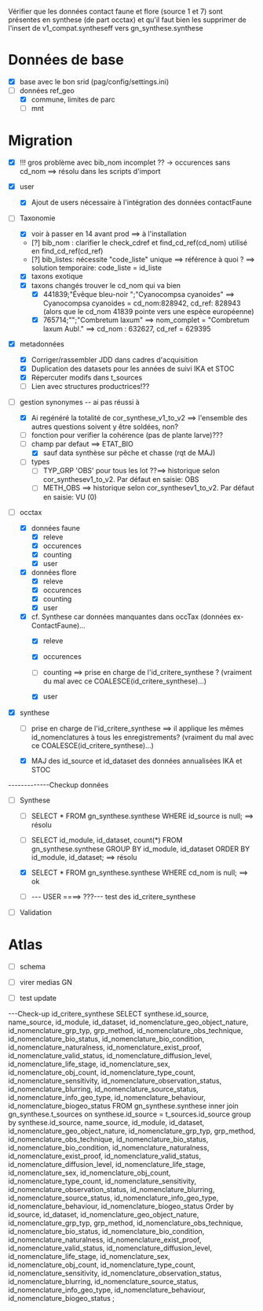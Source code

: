 Vérifier que les données contact faune et flore (source 1 et 7)
sont présentes en synthese (de part occtax)
et qu'il faut bien les supprimer de l'insert de v1_compat.syntheseff vers gn_synthese.synthese  

# Données de base

- [x] base avec le bon srid (pag/config/settings.ini)
- [ ] données ref_geo
  - [x] commune, limites de parc
  - [ ] mnt

# Migration 

- [x] !!! gros problème avec bib_nom incomplet ?? -> occurences sans cd_nom ==> résolu dans les scripts d'import

- [x] user
  - [x] Ajout de users nécessaire à l'intégration des données contactFaune

- [ ] Taxonomie 
  - [x] voir à passer en 14 avant prod ==> à l'installation
  - [?] bib_nom : clarifier le check_cdref et find_cd_ref(cd_nom) utilisé en find_cd_ref(cd_ref)
  - [?] bib_listes: nécessite "code_liste" unique ==> référence à quoi ? ==> solution temporaire: code_liste = id_liste
  - [x] taxons exotique
  - [x] taxons changés trouver le cd_nom qui va bien
    - [x] 441839;"Évêque bleu-noir ";"Cyanocompsa cyanoides" ==> Cyanocompsa cyanoides = cd_nom:828942, cd_ref: 828943 (alors que le cd_nom 41839 pointe vers une espèce européenne)
    - [x] 765714;"";"Combretum laxum" ==> nom_complet = "Combretum laxum Aubl." ==> cd_nom : 632627, cd_ref = 629395

- [x] metadonnées
  - [x] Corriger/rassembler JDD dans cadres d'acquisition
  - [x] Duplication des datasets pour les années de suivi IKA et STOC
  - [x] Répercuter modifs dans t_sources
  - [ ] Lien avec structures productrices!??

- [ ] gestion synonymes -- ai pas réussi à 
  - [x] Ai regénéré la totalité de cor_synthese_v1_to_v2 ==> l'ensemble des autres questions soivent y être soldées, non?
  - [ ] fonction pour verifier la cohérence (pas de plante larve)??? 
  - [ ] champ par defaut ==> ETAT_BIO
    - [x] sauf data synthèse sur pêche et chasse (rqt de MAJ)
  - [ ] types
    - [ ] TYP_GRP 'OBS' pour tous les lot ??==> historique selon cor_synthesev1_to_v2. Par défaut en saisie: OBS
    - [ ] METH_OBS ==> historique selon cor_synthesev1_to_v2. Par défaut en saisie: VU (0)

- [ ] occtax 
  - [x] données faune
    - [x] releve
    - [x] occurences
    - [x] counting
    - [x] user
  - [x] données flore
    - [x] releve
    - [x] occurences
    - [x] counting
    - [x] user
  - [x] cf. Synthese car données manquantes dans occTax (données ex-ContactFaune)... 
    - [x] releve
    - [x] occurences
    - [ ] counting ==> prise en charge de l'id_critere_synthese ? (vraiment du mal avec ce COALESCE(id_critere_synthese)...)
    - [x] user


- [x] synthese
    - [ ] prise en charge de l'id_critere_synthese ==> il applique les mêmes id_nomenclatures à tous les enregistrements? (vraiment du mal avec ce COALESCE(id_critere_synthese)...)
    - [x] MAJ des id_source et id_dataset des données annualisées IKA et STOC


-------------Checkup données
-[ ] Synthese
    - [ ] SELECT * FROM gn_synthese.synthese WHERE id_source is null; ==> résolu 
    - [ ] SELECT id_module, id_dataset, count(*) FROM gn_synthese.synthese GROUP BY id_module, id_dataset ORDER BY id_module, id_dataset; ==> résolu 
    - [x] SELECT * FROM gn_synthese.synthese WHERE cd_nom is null; ==> ok
    - [ ] --- USER ====> ???--- test des id_critere_synthese


-[ ] Validation

  
# Atlas

- [ ] schema
- [ ] virer medias GN
- [ ] test update


---Check-up id_critere_synthese
SELECT synthese.id_source, name_source, id_module, id_dataset, id_nomenclature_geo_object_nature, id_nomenclature_grp_typ, 
	grp_method, id_nomenclature_obs_technique, id_nomenclature_bio_status, id_nomenclature_bio_condition, 
	id_nomenclature_naturalness, id_nomenclature_exist_proof, id_nomenclature_valid_status, 
	id_nomenclature_diffusion_level, id_nomenclature_life_stage, id_nomenclature_sex, id_nomenclature_obj_count, 
	id_nomenclature_type_count, id_nomenclature_sensitivity, id_nomenclature_observation_status, 
	id_nomenclature_blurring, id_nomenclature_source_status, id_nomenclature_info_geo_type, 
	id_nomenclature_behaviour, id_nomenclature_biogeo_status 
	FROM gn_synthese.synthese inner join gn_synthese.t_sources on synthese.id_source = t_sources.id_source
	group by synthese.id_source, name_source, id_module, id_dataset, id_nomenclature_geo_object_nature, id_nomenclature_grp_typ, 
	grp_method, id_nomenclature_obs_technique, id_nomenclature_bio_status, id_nomenclature_bio_condition, 
	id_nomenclature_naturalness, id_nomenclature_exist_proof, id_nomenclature_valid_status, 
	id_nomenclature_diffusion_level, id_nomenclature_life_stage, id_nomenclature_sex, id_nomenclature_obj_count, 
	id_nomenclature_type_count, id_nomenclature_sensitivity, id_nomenclature_observation_status, 
	id_nomenclature_blurring, id_nomenclature_source_status, id_nomenclature_info_geo_type, 
	id_nomenclature_behaviour, id_nomenclature_biogeo_status
	Order by id_source, id_dataset, id_nomenclature_geo_object_nature, id_nomenclature_grp_typ, 
	grp_method, id_nomenclature_obs_technique, id_nomenclature_bio_status, id_nomenclature_bio_condition, 
	id_nomenclature_naturalness, id_nomenclature_exist_proof, id_nomenclature_valid_status, 
	id_nomenclature_diffusion_level, id_nomenclature_life_stage, id_nomenclature_sex, id_nomenclature_obj_count, 
	id_nomenclature_type_count, id_nomenclature_sensitivity, id_nomenclature_observation_status, 
	id_nomenclature_blurring, id_nomenclature_source_status, id_nomenclature_info_geo_type, 
	id_nomenclature_behaviour, id_nomenclature_biogeo_status ;
